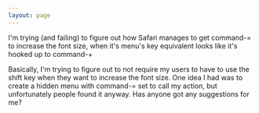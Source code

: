 ```yaml
---
layout: page
---
```


I'm trying (and failing) to figure out how Safari manages to get command-= to increase the font size, when it's menu's key equivalent looks like it's hooked up to command-+

Basically, I'm trying to figure out to not require my users to have to use the shift key when they want to increase the font size.  One idea I had was to create a hidden menu with command-= set to call my action, but unfortunately people found it anyway.  Has anyone got any suggestions for me?
